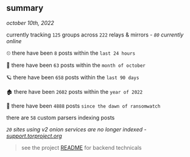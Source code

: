 
## summary
_october 10th, 2022_

currently tracking `125` groups across `222` relays & mirrors - _`80` currently online_

⏲ there have been `8` posts within the `last 24 hours`

🦈 there have been `63` posts within the `month of october`

🪐 there have been `658` posts within the `last 90 days`

🏚 there have been `2602` posts within the `year of 2022`

🦕 there have been `4888` posts `since the dawn of ransomwatch`

there are `58` custom parsers indexing posts

_`20` sites using v2 onion services are no longer indexed - [support.torproject.org](https://support.torproject.org/onionservices/v2-deprecation/)_

> see the project [README](https://github.com/joshhighet/ransomwatch#ransomwatch--) for backend technicals
